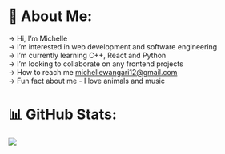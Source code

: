 # 💫 About Me:
 -> Hi, I’m Michelle<br> -> I’m interested in web development and software engineering<br> -> I’m currently learning C++, React and Python<br> -> I’m looking to collaborate on any frontend projects<br> -> How to reach me michellewangari12@gmail.com<br> -> Fun fact about me - I love animals and music



# 📊 GitHub Stats:
![](https://github-readme-stats.vercel.app/api?username=Michelle-Wanderi&theme=dark&hide_border=false&include_all_commits=false&count_private=false)<br/>








